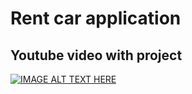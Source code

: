 # Rent car application

## Youtube video with project

[![IMAGE ALT TEXT HERE](https://img.youtube.com/vi/h03849N7rtE/0.jpg)](https://www.youtube.com/watch?v=h03849N7rtE)
